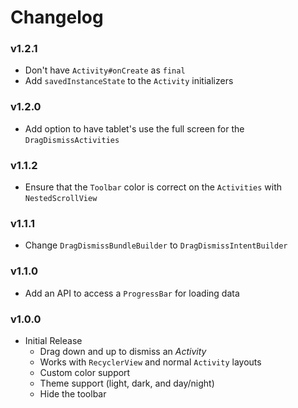 # Changelog

### v1.2.1

* Don't have `Activity#onCreate` as `final`
* Add `savedInstanceState` to the `Activity` initializers

### v1.2.0

* Add option to have tablet's use the full screen for the `DragDismissActivities`

### v1.1.2

* Ensure that the `Toolbar` color is correct on the `Activities` with `NestedScrollView`

### v1.1.1

* Change `DragDismissBundleBuilder` to `DragDismissIntentBuilder`

### v1.1.0

* Add an API to access a `ProgressBar` for loading data

### v1.0.0

* Initial Release
  * Drag down and up to dismiss an *Activity*
  * Works with `RecyclerView` and normal `Activity` layouts
  * Custom color support
  * Theme support (light, dark, and day/night)
  * Hide the toolbar